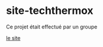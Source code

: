 # site-techthermox
 
Ce projet était effectué par un groupe

[le site](https://idfl0wx.github.io/site-techthermox/)
